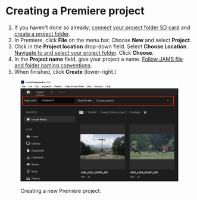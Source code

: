 # Creating a Premiere project

1. If you haven't done so already, [connect your project folder SD card](connecting-your-project-folder-sd-card.md) and [create a project folder](creating-a-project-folder.md).
2. In Premiere, click **File** on the menu bar. Choose **New** and select **Project**.
3. Click in the **Project location** drop-down field. Select **Choose Location**. [Navigate to and select your project folder](https://techresources.gitbook.io/file-and-folder-management-windows-edition/navigating-folder-tree). Click **Choose**.
4. In the **Project name** field, give your project a name. [Follow JAMS file and folder naming conventions](https://techresources.gitbook.io/file-and-folder-management-windows-edition/file-and-folder-naming-conventions).
5. When finished, click **Create** (lower-right.)

<figure><img src="../.gitbook/assets/creating-a-premiere-project.png" alt=""><figcaption><p>Creating a new Premiere project.</p></figcaption></figure>
